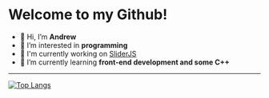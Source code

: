 # Welcome to my Github!

- 👋 Hi, I’m **Andrew**
- 👀 I’m interested in **programming**
- 🔨 I'm currently working on [SliderJS](https://github.com/JustAnCore/SliderJS)
- 🌱 I’m currently learning **front-end development and some C++**

___

[![Top Langs](https://github-readme-stats.vercel.app/api/top-langs/?username=JustAnCore&layout=compact)](https://github.com/anuraghazra/github-readme-stats)
